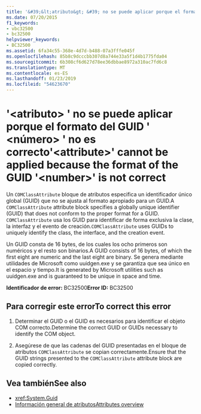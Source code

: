 ```yaml
---
title: '&#39;&lt;atributo&gt; &#39; no se puede aplicar porque el formato del GUID &#39; &lt;número&gt; &#39; no es correcto'
ms.date: 07/20/2015
f1_keywords:
- vbc32500
- bc32500
helpviewer_keywords:
- BC32500
ms.assetid: 6fa34c55-368e-4d7d-b488-07a3fffe045f
ms.openlocfilehash: 85b8c9dcccbb307d8a744e33a5f1d4b1775fda04
ms.sourcegitcommit: 6b308cf6d627d78ee36dbbae8972a310ac7fd6c8
ms.translationtype: MT
ms.contentlocale: es-ES
ms.lasthandoff: 01/23/2019
ms.locfileid: "54623670"
---
```

# <a name="39ltattributegt39-cannot-be-applied-because-the-format-of-the-guid-39ltnumbergt39-is-not-correct"></a><span data-ttu-id="a0dff-102">&#39;&lt;atributo&gt; &#39; no se puede aplicar porque el formato del GUID &#39; &lt;número&gt; &#39; no es correcto</span><span class="sxs-lookup"><span data-stu-id="a0dff-102">&#39;&lt;attribute&gt;&#39; cannot be applied because the format of the GUID &#39;&lt;number&gt;&#39; is not correct</span></span>
<span data-ttu-id="a0dff-103">Un `COMClassAttribute` bloque de atributos especifica un identificador único global (GUID) que no se ajusta al formato apropiado para un GUID.</span><span class="sxs-lookup"><span data-stu-id="a0dff-103">A `COMClassAttribute` attribute block specifies a globally unique identifier (GUID) that does not conform to the proper format for a GUID.</span></span> <span data-ttu-id="a0dff-104">`COMClassAttribute` usa los GUID para identificar de forma exclusiva la clase, la interfaz y el evento de creación.</span><span class="sxs-lookup"><span data-stu-id="a0dff-104">`COMClassAttribute` uses GUIDs to uniquely identify the class, the interface, and the creation event.</span></span>  
  
 <span data-ttu-id="a0dff-105">Un GUID consta de 16 bytes, de los cuales los ocho primeros son numéricos y el resto son binarios.</span><span class="sxs-lookup"><span data-stu-id="a0dff-105">A GUID consists of 16 bytes, of which the first eight are numeric and the last eight are binary.</span></span> <span data-ttu-id="a0dff-106">Se genera mediante utilidades de Microsoft como uuidgen.exe y se garantiza que sea único en el espacio y tiempo.</span><span class="sxs-lookup"><span data-stu-id="a0dff-106">It is generated by Microsoft utilities such as uuidgen.exe and is guaranteed to be unique in space and time.</span></span>  
  
 <span data-ttu-id="a0dff-107">**Identificador de error:** BC32500</span><span class="sxs-lookup"><span data-stu-id="a0dff-107">**Error ID:** BC32500</span></span>  
  
## <a name="to-correct-this-error"></a><span data-ttu-id="a0dff-108">Para corregir este error</span><span class="sxs-lookup"><span data-stu-id="a0dff-108">To correct this error</span></span>  
  
1.  <span data-ttu-id="a0dff-109">Determinar el GUID o el GUID es necesarios para identificar el objeto COM correcto.</span><span class="sxs-lookup"><span data-stu-id="a0dff-109">Determine the correct GUID or GUIDs necessary to identify the COM object.</span></span>  
  
2.  <span data-ttu-id="a0dff-110">Asegúrese de que las cadenas del GUID presentadas en el bloque de atributos `COMClassAttribute` se copian correctamente.</span><span class="sxs-lookup"><span data-stu-id="a0dff-110">Ensure that the GUID strings presented to the `COMClassAttribute` attribute block are copied correctly.</span></span>  
  
## <a name="see-also"></a><span data-ttu-id="a0dff-111">Vea también</span><span class="sxs-lookup"><span data-stu-id="a0dff-111">See also</span></span>
- <xref:System.Guid>
- [<span data-ttu-id="a0dff-112">Información general de atributos</span><span class="sxs-lookup"><span data-stu-id="a0dff-112">Attributes overview</span></span>](../../../visual-basic/programming-guide/concepts/attributes/index.md)

